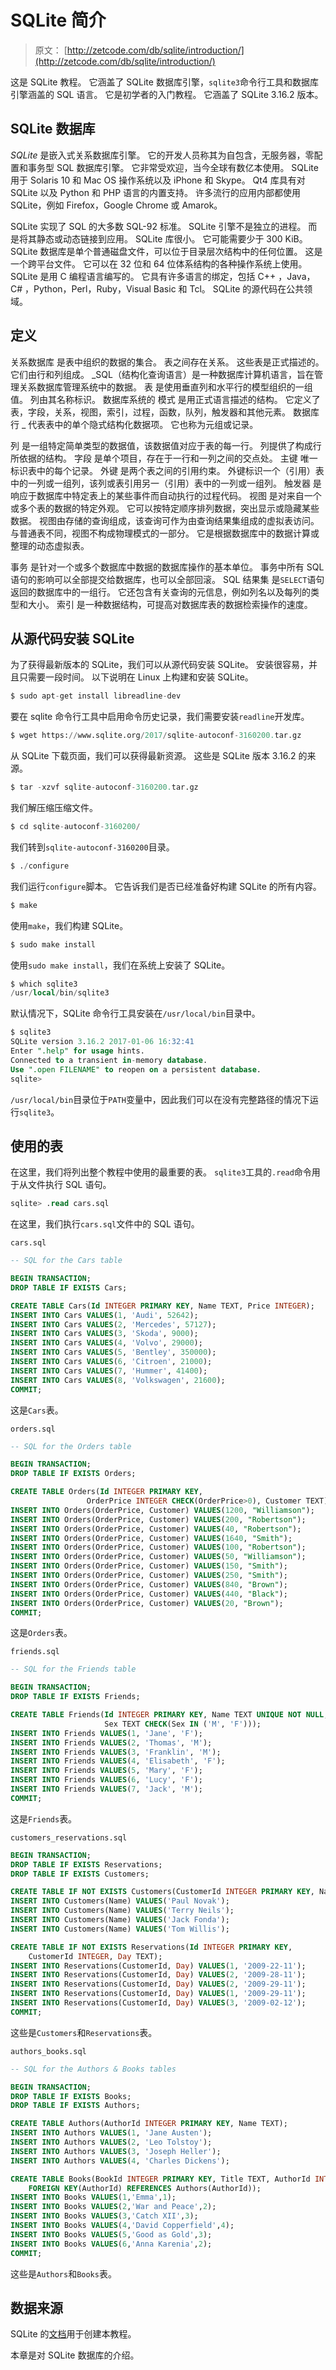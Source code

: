 # SQLite 简介

> 原文： [http://zetcode.com/db/sqlite/introduction/](http://zetcode.com/db/sqlite/introduction/)

这是 SQLite 教程。 它涵盖了 SQLite 数据库引擎，`sqlite3`命令行工具和数据库引擎涵盖的 SQL 语言。 它是初学者的入门教程。 它涵盖了 SQLite 3.16.2 版本。

## SQLite 数据库

_SQLite_ 是嵌入式关系数据库引擎。 它的开发人员称其为自包含，无服务器，零配置和事务型 SQL 数据库引擎。 它非常受欢迎，当今全球有数亿本使用。 SQLite 用于 Solaris 10 和 Mac OS 操作系统以及 iPhone 和 Skype。 Qt4 库具有对 SQLite 以及 Python 和 PHP 语言的内置支持。 许多流行的应用内部都使用 SQLite，例如 Firefox，Google Chrome 或 Amarok。

SQLite 实现了 SQL 的大多数 SQL-92 标准。 SQLite 引擎不是独立的进程。 而是将其静态或动态链接到应用。 SQLite 库很小。 它可能需要少于 300 KiB。 SQLite 数据库是单个普通磁盘文件，可以位于目录层次结构中的任何位置。 这是一个跨平台文件。 它可以在 32 位和 64 位体系结构的各种操作系统上使用。 SQLite 是用 C 编程语言编写的。 它具有许多语言的绑定，包括 C++ ，Java，C# ，Python，Perl，Ruby，Visual Basic 和 Tcl。 SQLite 的源代码在公共领域。

## 定义

关系数据库 是表中组织的数据的集合。 表之间存在关系。 这些表是正式描述的。 它们由行和列组成。 _SQL（结构化查询语言）是一种数据库计算机语言，旨在管理关系数据库管理系统中的数据。 表 是使用垂直列和水平行的模型组织的一组值。 列由其名称标识。 数据库系统的 模式 是用正式语言描述的结构。 它定义了表，字段，关系，视图，索引，过程，函数，队列，触发器和其他元素。 数据库 行 _ 代表表中的单个隐式结构化数据项。 它也称为元组或记录。

列 是一组特定简单类型的数据值，该数据值对应于表的每一行。 列提供了构成行所依据的结构。 字段 是单个项目，存在于一行和一列之间的交点处。 主键 唯一标识表中的每个记录。 外键 是两个表之间的引用约束。 外键标识一个（引用）表中的一列或一组列，该列或表引用另一（引用）表中的一列或一组列。 触发器 是响应于数据库中特定表上的某些事件而自动执行的过程代码。 视图 是对来自一个或多个表的数据的特定外观。 它可以按特定顺序排列数据，突出显示或隐藏某些数据。 视图由存储的查询组成，该查询可作为由查询结果集组成的虚拟表访问。 与普通表不同，视图不构成物理模式的一部分。 它是根据数据库中的数据计算或整理的动态虚拟表。

事务 是针对一个或多个数据库中数据的数据库操作的基本单位。 事务中所有 SQL 语句的影响可以全部提交给数据库，也可以全部回滚。 SQL 结果集 是`SELECT`语句返回的数据库中的一组行。 它还包含有关查询的元信息，例如列名以及每列的类型和大小。 索引 是一种数据结构，可提高对数据库表的数据检索操作的速度。

## 从源代码安装 SQLite

为了获得最新版本的 SQLite，我们可以从源代码安装 SQLite。 安装很容易，并且只需要一段时间。 以下说明在 Linux 上构建和安装 SQLite。

```sql
$ sudo apt-get install libreadline-dev

```

要在 sqlite 命令行工具中启用命令历史记录，我们需要安装`readline`开发库。

```sql
$ wget https://www.sqlite.org/2017/sqlite-autoconf-3160200.tar.gz

```

从 SQLite 下载页面，我们可以获得最新资源。 这些是 SQLite 版本 3.16.2 的来源。

```sql
$ tar -xzvf sqlite-autoconf-3160200.tar.gz

```

我们解压缩压缩文件。

```sql
$ cd sqlite-autoconf-3160200/

```

我们转到`sqlite-autoconf-3160200`目录。

```sql
$ ./configure

```

我们运行`configure`脚本。 它告诉我们是否已经准备好构建 SQLite 的所有内容。

```sql
$ make

```

使用`make`，我们构建 SQLite。

```sql
$ sudo make install

```

使用`sudo make install`，我们在系统上安装了 SQLite。

```sql
$ which sqlite3
/usr/local/bin/sqlite3

```

默认情况下，SQLite 命令行工具安装在`/usr/local/bin`目录中。

```sql
$ sqlite3
SQLite version 3.16.2 2017-01-06 16:32:41
Enter ".help" for usage hints.
Connected to a transient in-memory database.
Use ".open FILENAME" to reopen on a persistent database.
sqlite> 

```

`/usr/local/bin`目录位于`PATH`变量中，因此我们可以在没有完整路径的情况下运行`sqlite3`。

## 使用的表

在这里，我们将列出整个教程中使用的最重要的表。 `sqlite3`工具的`.read`命令用于从文件执行 SQL 语句。

```sql
sqlite> .read cars.sql

```

在这里，我们执行`cars.sql`文件中的 SQL 语句。

`cars.sql`

```sql
-- SQL for the Cars table

BEGIN TRANSACTION;
DROP TABLE IF EXISTS Cars;

CREATE TABLE Cars(Id INTEGER PRIMARY KEY, Name TEXT, Price INTEGER);
INSERT INTO Cars VALUES(1, 'Audi', 52642);
INSERT INTO Cars VALUES(2, 'Mercedes', 57127);
INSERT INTO Cars VALUES(3, 'Skoda', 9000);
INSERT INTO Cars VALUES(4, 'Volvo', 29000);
INSERT INTO Cars VALUES(5, 'Bentley', 350000);
INSERT INTO Cars VALUES(6, 'Citroen', 21000);
INSERT INTO Cars VALUES(7, 'Hummer', 41400);
INSERT INTO Cars VALUES(8, 'Volkswagen', 21600);
COMMIT;

```

这是`Cars`表。

`orders.sql`

```sql
-- SQL for the Orders table

BEGIN TRANSACTION;
DROP TABLE IF EXISTS Orders;

CREATE TABLE Orders(Id INTEGER PRIMARY KEY, 
                 OrderPrice INTEGER CHECK(OrderPrice>0), Customer TEXT);
INSERT INTO Orders(OrderPrice, Customer) VALUES(1200, "Williamson");
INSERT INTO Orders(OrderPrice, Customer) VALUES(200, "Robertson");
INSERT INTO Orders(OrderPrice, Customer) VALUES(40, "Robertson");
INSERT INTO Orders(OrderPrice, Customer) VALUES(1640, "Smith");
INSERT INTO Orders(OrderPrice, Customer) VALUES(100, "Robertson");
INSERT INTO Orders(OrderPrice, Customer) VALUES(50, "Williamson");
INSERT INTO Orders(OrderPrice, Customer) VALUES(150, "Smith");
INSERT INTO Orders(OrderPrice, Customer) VALUES(250, "Smith");
INSERT INTO Orders(OrderPrice, Customer) VALUES(840, "Brown");
INSERT INTO Orders(OrderPrice, Customer) VALUES(440, "Black");
INSERT INTO Orders(OrderPrice, Customer) VALUES(20, "Brown");
COMMIT;

```

这是`Orders`表。

`friends.sql`

```sql
-- SQL for the Friends table

BEGIN TRANSACTION;
DROP TABLE IF EXISTS Friends;

CREATE TABLE Friends(Id INTEGER PRIMARY KEY, Name TEXT UNIQUE NOT NULL, 
                     Sex TEXT CHECK(Sex IN ('M', 'F')));
INSERT INTO Friends VALUES(1, 'Jane', 'F');
INSERT INTO Friends VALUES(2, 'Thomas', 'M');
INSERT INTO Friends VALUES(3, 'Franklin', 'M');
INSERT INTO Friends VALUES(4, 'Elisabeth', 'F');
INSERT INTO Friends VALUES(5, 'Mary', 'F');
INSERT INTO Friends VALUES(6, 'Lucy', 'F');
INSERT INTO Friends VALUES(7, 'Jack', 'M');
COMMIT;

```

这是`Friends`表。

`customers_reservations.sql`

```sql
BEGIN TRANSACTION;
DROP TABLE IF EXISTS Reservations;
DROP TABLE IF EXISTS Customers;

CREATE TABLE IF NOT EXISTS Customers(CustomerId INTEGER PRIMARY KEY, Name TEXT);
INSERT INTO Customers(Name) VALUES('Paul Novak');
INSERT INTO Customers(Name) VALUES('Terry Neils');
INSERT INTO Customers(Name) VALUES('Jack Fonda');
INSERT INTO Customers(Name) VALUES('Tom Willis');

CREATE TABLE IF NOT EXISTS Reservations(Id INTEGER PRIMARY KEY, 
    CustomerId INTEGER, Day TEXT);
INSERT INTO Reservations(CustomerId, Day) VALUES(1, '2009-22-11');
INSERT INTO Reservations(CustomerId, Day) VALUES(2, '2009-28-11');
INSERT INTO Reservations(CustomerId, Day) VALUES(2, '2009-29-11');
INSERT INTO Reservations(CustomerId, Day) VALUES(1, '2009-29-11');
INSERT INTO Reservations(CustomerId, Day) VALUES(3, '2009-02-12');
COMMIT;

```

这些是`Customers`和`Reservations`表。

`authors_books.sql`

```sql
-- SQL for the Authors & Books tables

BEGIN TRANSACTION;
DROP TABLE IF EXISTS Books;
DROP TABLE IF EXISTS Authors;

CREATE TABLE Authors(AuthorId INTEGER PRIMARY KEY, Name TEXT);
INSERT INTO Authors VALUES(1, 'Jane Austen');
INSERT INTO Authors VALUES(2, 'Leo Tolstoy');
INSERT INTO Authors VALUES(3, 'Joseph Heller');
INSERT INTO Authors VALUES(4, 'Charles Dickens');

CREATE TABLE Books(BookId INTEGER PRIMARY KEY, Title TEXT, AuthorId INTEGER, 
    FOREIGN KEY(AuthorId) REFERENCES Authors(AuthorId));
INSERT INTO Books VALUES(1,'Emma',1);
INSERT INTO Books VALUES(2,'War and Peace',2);
INSERT INTO Books VALUES(3,'Catch XII',3);
INSERT INTO Books VALUES(4,'David Copperfield',4);
INSERT INTO Books VALUES(5,'Good as Gold',3);
INSERT INTO Books VALUES(6,'Anna Karenia',2);
COMMIT;

```

这些是`Authors`和`Books`表。

## 数据来源

SQLite 的[文档](http://sqlite.org/docs.html)用于创建本教程。

本章是对 SQLite 数据库的介绍。